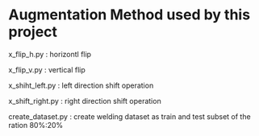 # Augmentation Method used by this project

x_flip_h.py : horizontl flip

x_flip_v.py : vertical flip

x_shiht_left.py : left direction shift operation

x_shift_right.py : right direction shift operation

create_dataset.py : create welding dataset as train and test subset of the ration 80%:20% 
